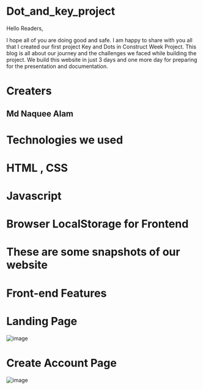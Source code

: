 # Dot_and_key_project

Hello Readers,


I hope all of you are doing good and safe. I am happy to share with you all that I created our first project Key and Dots in Construct Week Project. This blog is all about our journey and the challenges we faced while building the project. We build this website in just 3 days and one more day for preparing for the presentation and documentation.


# Creaters
## Md Naquee Alam

# Technologies we used
# HTML , CSS
# Javascript
# Browser LocalStorage for Frontend

# These are some snapshots of our website
# Front-end Features
# Landing Page
![image](https://user-images.githubusercontent.com/100348982/161198822-a3d25816-981a-4551-a43a-3befd3dbe67d.png)

# Create Account Page
![image](https://user-images.githubusercontent.com/100348982/161201663-e20d94d2-9977-49a8-b711-9c6a19d65634.png)


